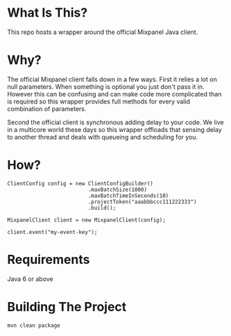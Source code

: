 # What Is This?
This repo hosts a wrapper around the official Mixpanel Java client.

# Why?
The official Mixpanel client falls down in a few ways. First it relies a lot on null parameters. When something is optional you just don't pass it in. However this can be confusing and can make code more complicated than is required so this wrapper provides full methods for every valid combination of parameters.

Second the official client is synchronous adding delay to your code. We live in a multicore world these days so this wrapper offloads that sensing delay to another thread and deals with queueing and scheduling for you.

# How?
```
ClientConfig config = new ClientConfigBuilder()
                          .maxBatchSize(1000)
                          .maxBatchTimeInSeconds(10)
                          .projectToken("aaabbbccc111222333")
                          .build();

MixpanelClient client = new MixpanelClient(config);

client.event("my-event-key");
```

# Requirements
Java 6 or above

# Building The Project
`mvn clean package`

